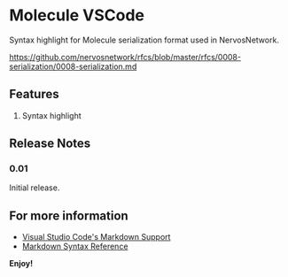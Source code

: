 # Molecule VSCode

Syntax highlight for Molecule serialization format used in NervosNetwork.

https://github.com/nervosnetwork/rfcs/blob/master/rfcs/0008-serialization/0008-serialization.md

## Features

1. Syntax highlight

## Release Notes

### 0.01

Initial release.

## For more information

* [Visual Studio Code's Markdown Support](http://code.visualstudio.com/docs/languages/markdown)
* [Markdown Syntax Reference](https://help.github.com/articles/markdown-basics/)

**Enjoy!**
